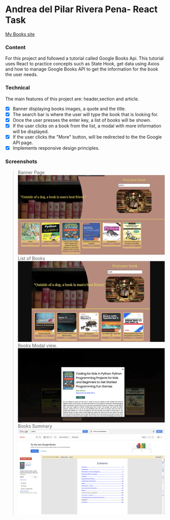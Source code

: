 #  Andrea del Pilar Rivera Pena- React Task

[My Books site]( https://adorable-kangaroo-e933a4.netlify.app/)

### Content
For this project and followed a tutorial called Google Books Api. This tutorial uses React to practice concepts such as State Hook, get data using Axios and how to manage Google Books API to get the information for the book the user needs.
### Technical
The main features of this project are:
 header,section and article.
- [x] Banner displaying books images, a quote and the title.
- [x] The search bar is where the user will type the book that is looking for.
- [x] Once the user presses the enter key, a list of books will be shown.
- [x] If the user clicks on a book from the list, a modal with more information will be displayed.
- [x] If the user clicks the "More" button, will be redirected to the the Google API page.
- [x] Implements responsive design principles.

### Screenshots
>Banner Page
![Banner Page](./public/images/books_python1.png)
>List of Books
![List of books](./public/images/python2.png)
>Books Modal view.
![Book's Modal](./public/images/python_modal.png)
>Books Summary
![Book's Summary](./public/images/python3.png)


